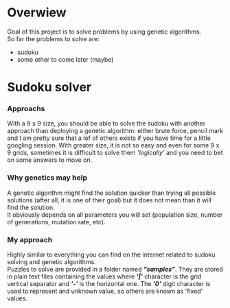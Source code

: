 # Overwiew
Goal of this project is to solve problems by using genetic algorithms.  
So far the problems to solve are:
* sudoku
* some other to come later (maybe)

# Sudoku solver
### Approachs
With a 9 x 9 size, you should be able to solve the sudoku with another
approach than deploying a genetic algorithm: either brute force, pencil mark
and I am pretty sure that a lof of others exists if you have time for a little
googling session.
With greater size, it is not so easy and even for some 9 x 9 grids, sometimes
it is difficult to solve them *'logically'* and you need to bet on some answers
to move on.

### Why genetics may help
A genetic algorithm might find the solution quicker than trying all possible
solutions (after all, it is one of their goal) but it does not mean than it will
find the solution.  
It obviously depends on all parameters you will set (population size, number of
generations, mutation rate, etc).

### My approach
Highly similar to everything you can find on the internet related to sudoku solving
and genetic algorithms.  
Puzzles to solve are provided in a folder named ***"samples"***. They are stored
in plain text files containing the values where ***'|'*** character is the grid vertical separator
and ***'-'*** is the horizontal one. The ***'0'*** digit character is used to represent
and unknown value, so others are known as 'fixed' values. 
